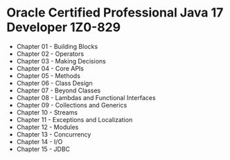# Oracle Certified Professional Java 17 Developer  1Z0-829

- Chapter 01 - Building Blocks
- Chapter 02 - Operators
- Chapter 03 - Making Decisions
- Chapter 04 - Core APIs
- Chapter 05 - Methods
- Chapter 06 - Class Design
- Chapter 07 - Beyond Classes
- Chapter 08 - Lambdas and Functional Interfaces
- Chapter 09 - Collections and Generics
- Chapter 10 - Streams
- Chapter 11 - Exceptions and Localization
- Chapter 12 - Modules
- Chapter 13 - Concurrency
- Chapter 14 - I/O
- Chapter 15 - JDBC